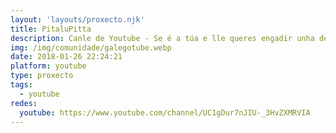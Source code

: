 ```yaml
---
layout: 'layouts/proxecto.njk'
title: PitaluPitta
description: Canle de Youtube - Se é a túa e lle queres engadir unha descripción e etiquetas, ponte en contacto con nós.
img: /img/comunidade/galegotube.webp
date: 2018-01-26 22:24:21
platform: youtube
type: proxecto
tags:
  - youtube
redes:
  youtube: https://www.youtube.com/channel/UC1gDur7nJIU-_3HvZXMRVIA
---
```


